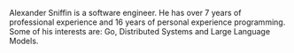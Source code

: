 Alexander Sniffin is a software engineer. He has over 7 years of professional experience and 16 years of personal experience programming. Some of his interests are: Go, Distributed Systems and Large Language Models.